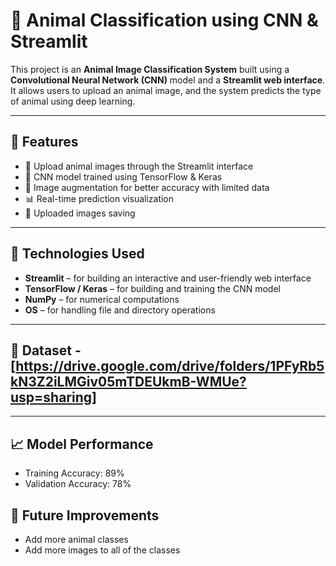 # 🐾 Animal Classification using CNN & Streamlit

This project is an **Animal Image Classification System** built using a **Convolutional Neural Network (CNN)** model and a **Streamlit web interface**.  
It allows users to upload an animal image, and the system predicts the type of animal using deep learning.

---

## 🚀 Features

- 📸 Upload animal images through the Streamlit interface  
- 🧠 CNN model trained using TensorFlow & Keras  
- 🔁 Image augmentation for better accuracy with limited data  
- 📊 Real-time prediction visualization  
- 💾 Uploaded images saving

---

## 🧰 Technologies Used

- **Streamlit** – for building an interactive and user-friendly web interface
- **TensorFlow / Keras** – for building and training the CNN model  
- **NumPy** – for numerical computations  
- **OS** – for handling file and directory operations  

---

## 📂 Dataset - [https://drive.google.com/drive/folders/1PFyRb5kN3Z2iLMGiv05mTDEUkmB-WMUe?usp=sharing]

---

## 📈 Model Performance
- Training Accuracy: 89%
- Validation Accuracy: 78%

## 🧩 Future Improvements

- Add more animal classes
- Add more images to all of the classes
